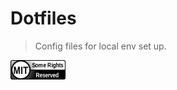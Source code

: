 # Dotfiles

<div align="left">

> Config files for local env set up.

</div>

<div align="left">
    <p align="left">
        <a href="https://github.com/benweston/dotfiles/blob/main/LICENSE">
            <img src="https://github.com/benweston/dotfiles/blob/main/assets/license-icon-mit.png" width="88" height="31" alt="license-icon-mit" />
        </a>
    </p>
</div>